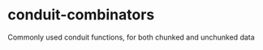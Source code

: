 conduit-combinators
===================

Commonly used conduit functions, for both chunked and unchunked data
